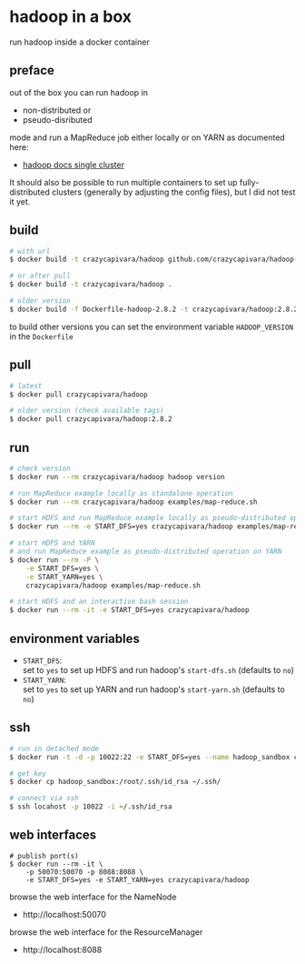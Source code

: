 # hadoop in a box

run hadoop inside a docker container

## preface

out of the box you can run hadoop in

- non-distributed or
- pseudo-disributed

mode and run a MapReduce job either locally or on YARN as documented here:

- [hadoop docs single cluster](https://hadoop.apache.org/docs/stable/hadoop-project-dist/hadoop-common/SingleCluster.html)

It should also be possible to run multiple containers to set up fully-distributed clusters (generally by adjusting the config files), but I did not test it yet.

## build

```bash
# with url
$ docker build -t crazycapivara/hadoop github.com/crazycapivara/hadoop-sandbox

# or after pull
$ docker build -t crazycapivara/hadoop . 

# older version
$ docker build -f Dockerfile-hadoop-2.8.2 -t crazycapivara/hadoop:2.8.2 .
```

to build other versions you can set the environment variable `HADOOP_VERSION` in the `Dockerfile`

## pull

```bash
# latest
$ docker pull crazycapivara/hadoop

# older version (check available tags)
$ docker pull crazycapivara/hadoop:2.8.2
```

## run

```bash
# check version
$ docker run --rm crazycapivara/hadoop hadoop version

# run MapReduce example locally as standalone operation
$ docker run --rm crazycapivara/hadoop examples/map-reduce.sh

# start HDFS and run MapReduce example locally as pseudo-distributed operation
$ docker run --rm -e START_DFS=yes crazycapivara/hadoop examples/map-reduce.sh

# start HDFS and YARN
# and run MapReduce example as pseudo-distributed operation on YARN
$ docker run --rm -P \
    -e START_DFS=yes \
    -e START_YARN=yes \
    crazycapivara/hadoop examples/map-reduce.sh

# start HDFS and an interactive bash session
$ docker run --rm -it -e START_DFS=yes crazycapivara/hadoop
```

## environment variables

- `START_DFS`:  
set to `yes` to set up HDFS and run hadoop's `start-dfs.sh` (defaults to `no`)
- `START_YARN`:  
set to `yes` to set up YARN and run hadoop's `start-yarn.sh` (defaults to `no`)

## ssh

```bash
# run in detached mode
$ docker run -t -d -p 10022:22 -e START_DFS=yes --name hadoop_sandbox crazycapivara/hadoop

# get key
$ docker cp hadoop_sandbox:/root/.ssh/id_rsa ~/.ssh/

# connect via ssh
$ ssh locahost -p 10022 -i ~/.ssh/id_rsa
```

## web interfaces

```
# publish port(s)
$ docker run --rm -it \
    -p 50070:50070 -p 8088:8088 \
    -e START_DFS=yes -e START_YARN=yes crazycapivara/hadoop
```

browse the web interface for the NameNode

- http://localhost:50070

browse the web interface for the ResourceManager

- http://localhost:8088

